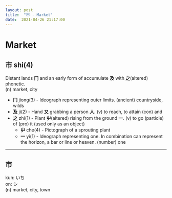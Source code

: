 ```yaml
---
layout: post
title:  "市 - Market"
date:  2021-04-26 21:17:00
---
```


# Market

## 市 shi(4)

Distant lands **冂** and an early form of accumulate **及** with **之**(altered) phonetic.  
(n) market, city

- **冂** jiong(3) - Ideograph representing outer limits.
(ancient) countryside, wilds
- **及** ji(2) - Hand **又** grabbing a person **人**.
(v) to reach, to attain
(con) and
- **之** zhi(1) - Plant **屮**(altered) rising from the ground **一**.
(v) to go
(particle) of
(pro) it (used only as an object)
    - **屮** che(4) - Pictograph of a sprouting plant
    - **一** yi(1) - Ideograph representing one.
    In combination can represent the horizon, a bar or line or heaven.
    (number) one

------

## 市

kun: いち  
on: シ  
(n) market, city, town
